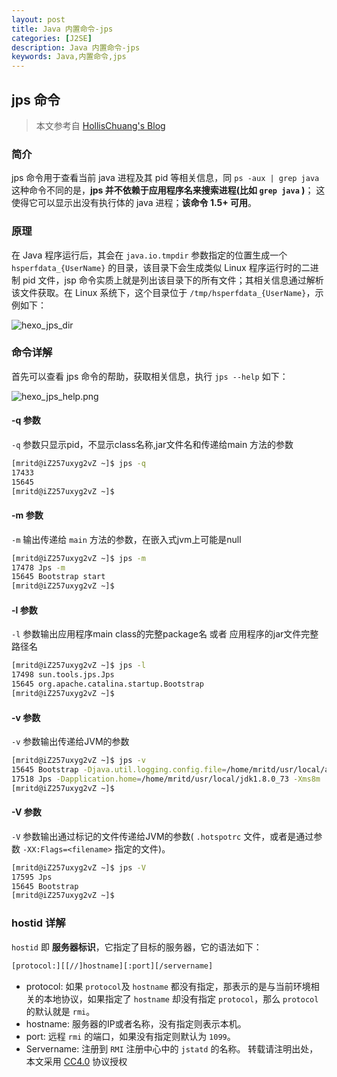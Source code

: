 ```yaml
---
layout: post
title: Java 内置命令-jps
categories: [J2SE]
description: Java 内置命令-jps
keywords: Java,内置命令,jps
---
```


## jps 命令

> 本文参考自 [HollisChuang's Blog](http://www.hollischuang.com/archives/105)

### 简介

jps 命令用于查看当前 java 进程及其 pid 等相关信息，同 `ps -aux | grep java` 这种命令不同的是，**jps 并不依赖于应用程序名来搜索进程(比如 `grep java` )**； 这使得它可以显示出没有执行体的 java 进程；**该命令 1.5+ 可用**。

<!--more-->

### 原理

在 Java 程序运行后，其会在 `java.io.tmpdir` 参数指定的位置生成一个 `hsperfdata_{UserName}` 的目录，该目录下会生成类似 Linux 程序运行时的二进制 pid 文件，jsp 命令实质上就是列出该目录下的所有文件；其相关信息通过解析该文件获取。在 Linux 系统下，这个目录位于 `/tmp/hsperfdata_{UserName}`，示例如下：

![hexo_jps_dir](https://cdn.mritd.me/markdown/hexo_jps_dir.png)

### 命令详解

首先可以查看 jps 命令的帮助，获取相关信息，执行 `jps --help` 如下：

![hexo_jps_help.png](https://cdn.mritd.me/markdown/hexo_jps_help.png)

#### -q 参数

`-q` 参数只显示pid，不显示class名称,jar文件名和传递给main 方法的参数

``` sh
[mritd@iZ257uxyg2vZ ~]$ jps -q
17433
15645
[mritd@iZ257uxyg2vZ ~]$
```

#### -m 参数

`-m` 输出传递给 `main` 方法的参数，在嵌入式jvm上可能是null

``` sh
[mritd@iZ257uxyg2vZ ~]$ jps -m
17478 Jps -m
15645 Bootstrap start
[mritd@iZ257uxyg2vZ ~]$
```

#### -l 参数

`-l` 参数输出应用程序main class的完整package名 或者 应用程序的jar文件完整路径名

``` sh
[mritd@iZ257uxyg2vZ ~]$ jps -l
17498 sun.tools.jps.Jps
15645 org.apache.catalina.startup.Bootstrap
[mritd@iZ257uxyg2vZ ~]$
```

#### -v 参数

`-v` 参数输出传递给JVM的参数

``` sh
[mritd@iZ257uxyg2vZ ~]$ jps -v
15645 Bootstrap -Djava.util.logging.config.file=/home/mritd/usr/local/apache-tomcat-8.0.32/conf/logging.properties -Djava.util.logging.manager=org.apache.juli.ClassLoaderLogManager -Djava.endorsed.dirs=/home/mritd/usr/local/apache-tomcat-8.0.32/endorsed -Dcatalina.base=/home/mritd/usr/local/apache-tomcat-8.0.32 -Dcatalina.home=/home/mritd/usr/local/apache-tomcat-8.0.32 -Djava.io.tmpdir=/home/mritd/usr/local/apache-tomcat-8.0.32/temp
17518 Jps -Dapplication.home=/home/mritd/usr/local/jdk1.8.0_73 -Xms8m
[mritd@iZ257uxyg2vZ ~]$
```

#### -V 参数

`-V` 参数输出通过标记的文件传递给JVM的参数( `.hotspotrc` 文件，或者是通过参数 `-XX:Flags=<filename>` 指定的文件)。

``` sh
[mritd@iZ257uxyg2vZ ~]$ jps -V
17595 Jps
15645 Bootstrap
[mritd@iZ257uxyg2vZ ~]$
```

### hostid 详解

`hostid` 即 **服务器标识**，它指定了目标的服务器，它的语法如下：

``` sh
[protocol:][[//]hostname][:port][/servername]
```
- protocol: 如果 `protocol`及 `hostname` 都没有指定，那表示的是与当前环境相关的本地协议，如果指定了 `hostname` 却没有指定 `protocol`，那么 `protocol` 的默认就是 `rmi`。
- hostname: 服务器的IP或者名称，没有指定则表示本机。
- port: 远程 `rmi` 的端口，如果没有指定则默认为 `1099`。
- Servername: 注册到 `RMI` 注册中心中的 `jstatd` 的名称。
转载请注明出处，本文采用 [CC4.0](http://creativecommons.org/licenses/by-nc-nd/4.0/) 协议授权
